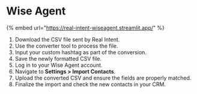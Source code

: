 # Wise Agent

{% embed url="https://real-intent-wiseagent.streamlit.app/" %}

1. Download the CSV file sent by Real Intent.
2. Use the converter tool to process the file.
3. Input your custom hashtag as part of the conversion.
4. Save the newly formatted CSV file.
5. Log in to your Wise Agent account.
6. Navigate to **Settings > Import Contacts**.
7. Upload the converted CSV and ensure the fields are properly matched.
8. Finalize the import and check the new contacts in your CRM.
